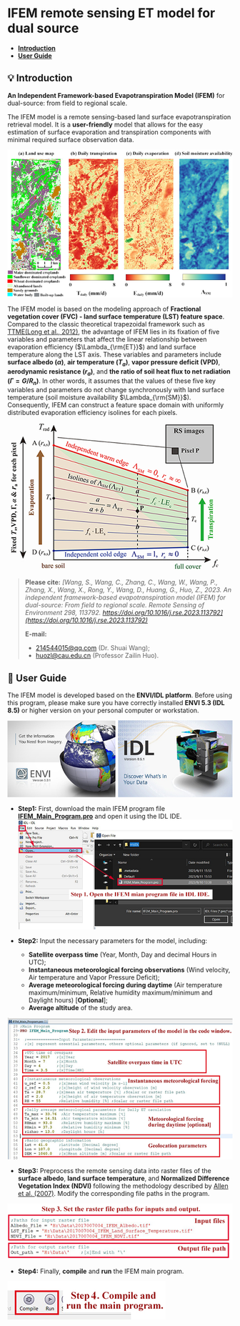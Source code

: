 # IFEM remote sensing ET model for dual source

* [**Introduction**](#-introduction)
* [**User Guide**](#-user-guide)     

## 💡 Introduction

**An Independent Framework-based Evapotranspiration Model (IFEM)** for dual-source: from field to regional scale.

The IFEM model is a remote sensing-based land surface evapotranspiration retrieval model. It is a **user-friendly** model that allows for the easy estimation of surface evaporation and transpiration components with minimal required surface observation data.

![Guide_figures/Outputs.jpg](Guide_figures/Outputs.jpg)

The IFEM model is based on the modeling approach of **Fractional vegetation cover (FVC) - land surface temperature (LST) feature space**. Compared to the classic theoretical trapezoidal framework such as [TTME(Long et al., 2012)](https://doi.org/10.1016/j.rse.2012.02.015), the advantage of IFEM lies in its fixation of five variables and parameters that affect the linear relationship between evaporation efficiency ($\Lambda_{\rm{ET}}$) and land surface temperature along the LST axis. These variables and parameters include **surface albedo ($\alpha$)**, **air temperature ($T_a$)**, **vapor pressure deficit (VPD)**, **aerodynamic resistance ($r_a$)**, and **the ratio of soil heat flux to net radiation ($\Gamma = G/R_n$)**. In other words, it assumes that the values of these five key variables and parameters do not change synchronously with land surface temperature (soil moisture availability $\Lambda_{\rm{SM}}$). Consequently, IFEM can construct a feature space domain with uniformly distributed evaporation efficiency isolines for each pixels.

![Guide_figures/Flow chart.jpg](Guide_figures/Space.jpg)

> **Please cite:** *[Wang, S., Wang, C., Zhang, C., Wang, W., Wang, P., Zhang, X., Wang, X., Rong, Y., Wang, D., Huang, G., Huo, Z., 2023. An independent framework-based evapotranspiration model (IFEM) for dual-source: From field to regional scale. Remote Sensing of Environment 298, 113792. https://doi.org/10.1016/j.rse.2023.113792](https://doi.org/10.1016/j.rse.2023.113792)*
> 
> **E-mail:**
> * 214544015@qq.com (Dr. Shuai Wang);
> * huozl@cau.edu.cn (Professor Zailin Huo).



## 🔮 User Guide

The IFEM model is developed based on the **ENVI/IDL platform**. Before using this program, please make sure you have correctly installed **ENVI 5.3 (IDL 8.5)** or higher version on your personal computer or workstation.

![ENVI/IDL platform](Guide_figures/ENVIIDL%20platform.jpg)

* **Step1:** First, download the main IFEM program file [**IFEM_Main_Program.pro**](IFEM_Main_Program.pro) and open it using the IDL IDE.![Step1](Guide_figures/Step1.jpg)

* **Step2:** Input the necessary parameters for the model, including:
  * **Satellite overpass time** (Year, Month, Day and  decimal Hours in UTC);
  * **Instantaneous meteorological forcing observations** (Wind velocity, Air temperature and Vapor Pressure Deficit);
  * **Average meteorological forcing during daytime** (Air temperature maximum/minimum, Relative humidity maximum/minimum and Daylight hours) \[**Optional**\];
  * **Average altitude** of the study area.

 ![Step2](Guide_figures/Step2.jpg)

* **Step3:** Preprocess the remote sensing data into raster files of the **surface albedo**, **land surface temperature**, and **Normalized Difference Vegetation Index (NDVI)** following the methodology described by [Allen et al. (2007)](https://doi.org/10.1061/(ASCE)0733-9437(2007)133:4(380)). Modify the corresponding file paths in the program.

![Step3](Guide_figures/Step3.jpg)

* **Step4:** Finally, **compile** and **run** the IFEM main program.

![Step4](Guide_figures/Step4.jpg)


